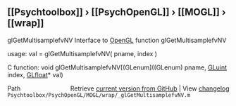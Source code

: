 ## [[Psychtoolbox]] &#8250; [[PsychOpenGL]] &#8250; [[MOGL]] &#8250; [[wrap]]

glGetMultisamplefvNV  Interface to [OpenGL](OpenGL) function glGetMultisamplefvNV  
  
usage:  val = glGetMultisamplefvNV( pname, index )  
  
C function:  void glGetMultisamplefvNV[(GLenum]((GLenum) pname, [GLuint](GLuint) index, [GLfloat](GLfloat)\* val)  




<div class="code_header" style="text-align:right;">
  <span style="float:left;">Path&nbsp;&nbsp;</span> <span class="counter">Retrieve <a href=
  "https://raw.github.com/Psychtoolbox-3/Psychtoolbox-3/beta/Psychtoolbox/PsychOpenGL/MOGL/wrap/_glGetMultisamplefvNV.m">current version from GitHub</a> | View <a href=
  "https://github.com/Psychtoolbox-3/Psychtoolbox-3/commits/beta/Psychtoolbox/PsychOpenGL/MOGL/wrap/_glGetMultisamplefvNV.m">changelog</a></span>
</div>
<div class="code">
  <code>Psychtoolbox/PsychOpenGL/MOGL/wrap/_glGetMultisamplefvNV.m</code>
</div>

